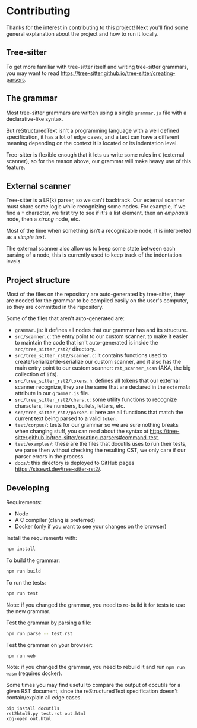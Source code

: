 # Contributing

Thanks for the interest in contributing to this project!
Next you'll find some general explanation about the project and how to run it locally.

## Tree-sitter

To get more familiar with tree-sitter itself and writing tree-sitter grammars,
you may want to read <https://tree-sitter.github.io/tree-sitter/creating-parsers>.

## The grammar

Most tree-sitter grammars are written using a single `grammar.js`
file with a declarative-like syntax.

But reStructuredText isn't a programming language with a well defined specification,
it has a lot of edge cases, and a text can have a different meaning depending on the context
it is located or its indentation level.

Tree-sitter is flexible enough that it lets us write some rules in `C` (external scanner),
so for the reason above, our grammar will make heavy use of this feature.

## External scanner

Tree-sitter is a LR(k) parser, so we can't backtrack.
Our external scanner must share some logic while recognizing some nodes.
For example, if we find a `*` character,
we first try to see if it's a list element,
then an _emphasis_ node, then a _strong_ node, etc.

Most of the time when something isn't a recognizable node,
it is interpreted as a _simple text_.

The external scanner also allow us to keep some state between each parsing of a node,
this is currently used to keep track of the indentation levels.

## Project structure

Most of the files on the repository are auto-generated by tree-sitter,
they are needed for the grammar to be compiled easily on the user's computer,
so they are committed in the repository.

Some of the files that aren't auto-generated are:

- `grammar.js`: it defines all nodes that our grammar has and its structure.
- `src/scanner.c`: the entry point to our custom scanner, to make it easier to maintain
  the code that isn't auto-generated is inside the `src/tree_sitter_rst2/` directory.
- `src/tree_sitter_rst2/scanner.c`: it contains functions used to create/serialize/de-serialize
  our custom scanner, and it also has the main entry point to our custom scanner:
  `rst_scanner_scan` (AKA, the big collection of `if`s).
- `src/tree_sitter_rst2/tokens.h`: defines all tokens that our external scanner recognize,
  they are the same that are declared in the `externals` attribute in our `grammar.js` file.
- `src/tree_sitter_rst2/chars.c`: some utility functions to recognize characters, like numbers,
  bullets, letters, etc.
- `src/tree_sitter_rst2/parser.c`: here are all functions that match the current text being parsed
  to a valid `token`.
- `test/corpus/`: tests for our grammar so we are sure nothing breaks when changing stuff,
  you can read about the syntax at <https://tree-sitter.github.io/tree-sitter/creating-parsers#command-test>.
- `test/examples/`: these are the files that docutils uses to run their tests,
  we parse then without checking the resulting CST,
  we only care if our parser errors in the process.
- `docs/`: this directory is deployed to GitHub pages <https://stsewd.dev/tree-sitter-rst2/>.

## Developing

Requirements:

- Node
- A C compiler (clang is preferred)
- Docker (only if you want to see your changes on the browser)

Install the requirements with:

```bash
npm install
```

To build the grammar:

```bash
npm run build
```

To run the tests:

```bash
npm run test
```

Note: if you changed the grammar, you need to re-build it
for tests to use the new grammar.

Test the grammar by parsing a file:

```bash
npm run parse -- test.rst
```

Test the grammar on your browser:

```bash
npm run web
```

Note: if you changed the grammar, you need to rebuild it and run
`npm run wasm` (requires docker).

Some times you may find useful to compare the output of docutils for a given RST document,
since the reStructuredText specification doesn't contain/explain all edge cases.

```
pip install docutils
rst2html5.py test.rst out.html
xdg-open out.html
```

